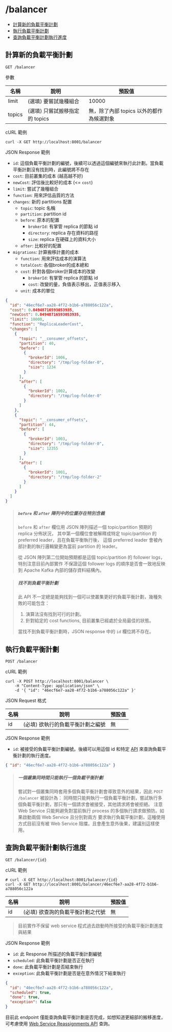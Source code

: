 /balancer
===

- [計算新的負載平衡計劃](#計算新的負載平衡計劃)
- [執行負載平衡計劃](#執行負載平衡計劃)
- [查詢負載平衡計劃執行進度](#查詢負載平衡計劃執行進度)

## 計算新的負載平衡計劃
```shell
GET /balancer
```

參數

| 名稱     | 說明                   | 預設值                      |
|--------|----------------------|--------------------------|
| limit  | (選填) 要嘗試幾種組合         | 10000                    |
| topics | (選填) 只嘗試搬移指定的 topics | 無，除了內部 topics 以外的都作為候選對象 |

cURL 範例
```shell
curl -X GET http://localhost:8001/balancer
```

JSON Response 範例
- `id`: 這個負載平衡計劃的編號，後續可以透過這個編號來執行此計劃。當負載平衡計劃沒有找到時，此編號將不存在
- `cost`: 目前叢集的成本 (越高越不好)
- `newCost`: 評估後比較好的成本 (<= `cost`)
- `limit`: 嘗試了幾種組合
- `function`: 用來評估品質的方法
- `changes`: 新的 partitions 配置
  - `topic`: topic 名稱
  - `partition`: partition id
  - `before`: 原本的配置
    - `brokerId`: 有掌管 replica 的節點 id
    - `directory`: replica 存在資料的路徑
    - `size`: replica 在硬碟上的資料大小
  - `after`: 比較好的配置
- `migrations`: 計算搬移計畫的成本
  * `function`: 用來評估成本的演算法
  * `totalCost`: 各個broker的成本總和
  * `cost`: 針對各個broker計算成本的改變
    * `brokerId`: 有掌管 replica 的節點 id
    * `cost`: 改變的量，負值表示移出，正值表示移入
  * `unit`: 成本的單位
```json
{
  "id": "46ecf6e7-aa28-4f72-b1b6-a788056c122a",
  "cost": 0.04948716593053935,
  "newCost": 0.04948716593053935,
  "limit": 10000,
  "function": "ReplicaLeaderCost",
  "changes": [
    {
      "topic": "__consumer_offsets",
      "partition": 40,
      "before": [
        {
          "brokerId": 1006,
          "directory": "/tmp/log-folder-0",
          "size": 1234
        }
      ],
      "after": [
        {
          "brokerId": 1002,
          "directory": "/tmp/log-folder-0"
        }
      ]
    },
    {
      "topic": "__consumer_offsets",
      "partition": 44,
      "before": [
        {
          "brokerId": 1003,
          "directory": "/tmp/log-folder-0",
          "size": 12355
        }
      ],
      "after": [
        {
          "brokerId": 1001,
          "directory": "/tmp/log-folder-2"
        }
      ]
    }
  ]
}
```

> ##### `before` 和 `after` 陣列中的位置存在特別含義
> `before` 和 `after` 欄位用 JSON 陣列描述一個 topic/partition 預期的 replica 分佈狀況，
> 其中第一個欄位會被解釋成特定 topic/partition 的 preferred leader，且在負載平衡執行後，
> 這個 preferred leader 會被內部計劃的執行邏輯變更為當前 partition 的 leader。
>
> 從 JSON 陣列第二位開始預期都是這個 topic/partition 的 follower logs，特別注意目前內部實作
> 不保證這個 follower logs 的順序是否會一致地反映到 Apache Kafka 內部的儲存資料結構內。
 
> ##### 找不到負載平衡計劃
> 此 API 不一定總是能夠找到一個可以使叢集更好的負載平衡計劃，幾種失敗的可能包含：
> 1. 演算法沒有找到可行的計劃。
> 2. 針對給定的 cost functions, 目前叢集已經處於全局最佳的狀態。
> 
> 當找不到負載平衡計劃時，JSON response 中的 `id` 欄位將不存在。

## 執行負載平衡計劃

```shell
POST /balancer
```

cURL 範例

```shell
curl -X POST http://localhost:8001/balancer \
    -H "Content-Type: application/json" \
    -d '{ "id": "46ecf6e7-aa28-4f72-b1b6-a788056c122a" }'
```

JSON Request 格式

| 名稱  | 說明                 | 預設值 |
|-----|--------------------| ------ |
| id  | (必填) 欲執行的負載平衡計劃之編號 | 無     |


JSON Response 範例

* `id`: 被接受的負載平衡計劃編號。後續可以用這個 id 和特定 [API](#查詢負載平衡計劃執行進度) 來查詢負載平衡計劃的執行進度。

```json
{ "id": "46ecf6e7-aa28-4f72-b1b6-a788056c122a" }
```

> ##### 一個叢集同時間只能執行一個負載平衡計劃
> 嘗試對一個叢集同時套用多個負載平衡計劃會導致意外的結果，因此 `POST /balancer` 被設計為：
> 同時間只能夠執行一個負載平衡計劃，嘗試執行多個負載平衡計劃，那只有一個請求會被接受，其他請求將會被拒絕。
> 注意 Web Service 只能夠避免對當前執行 process 的多個執行請求做預防。如果啟動兩個 Web Service 且分別對兩方
> 要求執行負載平衡計劃，這種使用方式目前沒有被 Web Service 阻擋，且會產生意外後果，建議別這樣使用。

## 查詢負載平衡計劃執行進度

```shell
GET /balancer/{id}
```

cURL 範例

```shell
# curl -X GET http://localhost:8001/balancer/{id}
curl -X GET http://localhost:8001/balancer/46ecf6e7-aa28-4f72-b1b6-a788056c122a
```

| 名稱  | 說明                 | 預設值 |
|-----|--------------------| ------ |
| id | (必填) 欲查詢的負載平衡計劃之代號 | 無     |

> 目前實作不保留 web service 程式過去啟動時所接受的負載平衡計劃進度與結果

JSON Response 範例

* `id`: 此 Response 所描述的負載平衡計劃編號
* `scheduled`: 此負載平衡計劃是否正在執行
* `done`: 此負載平衡計劃是否結束執行
* `exception`: 此負載平衡計劃是否是在意外情況下結束執行

```json
{
  "id": "46ecf6e7-aa28-4f72-b1b6-a788056c122a",
  "scheduled": true,
  "done": true,
  "exception": false
}
```


目前此 endpoint 僅能查詢負載平衡計劃是否完成，如想知道更細部的搬移進度，可考慮使用 [Web Service Reassignments API](web_api_reassignments_chinese.md) 查詢。